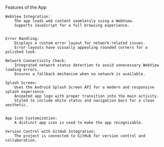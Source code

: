 Features of the App

    WebView Integration:
        The app loads web content seamlessly using a WebView.
        Supports JavaScript for a full browsing experience.
      

    Error Handling:
        Displays a custom error layout for network-related issues.
        Error layouts have visually appealing rounded corners for a polished look.

    Network Connectivity Check:
        Integrated network status detection to avoid unnecessary WebView loading errors.
        Ensures a fallback mechanism when no network is available.

    Splash Screen:
        Uses the Android Splash Screen API for a modern and responsive splash experience.
        Animated app logo with proper transition into the main activity.
        Styled to include white status and navigation bars for a clean aesthetic.


    App Icon Customization:
        A distinct app icon is used to make the app recognizable.

    Version Control with GitHub Integration:
        The project is connected to GitHub for version control and collaboration.
